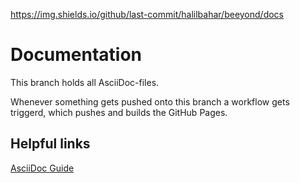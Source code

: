 https://img.shields.io/github/last-commit/halilbahar/beeyond/docs

# Documentation

This branch holds all AsciiDoc-files.

Whenever something gets pushed onto this branch a workflow gets triggerd, which pushes and builds the GitHub Pages.

## Helpful links
[AsciiDoc Guide](https://asciidoctor.org/docs/asciidoc-writers-guide/)
